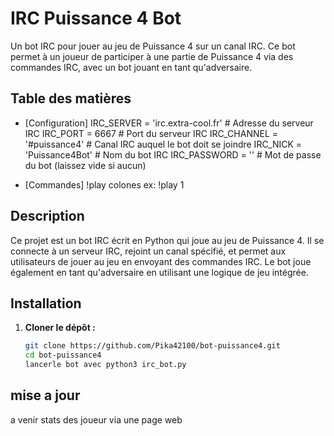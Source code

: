 # IRC Puissance 4 Bot

Un bot IRC pour jouer au jeu de Puissance 4 sur un canal IRC. Ce bot permet à un joueur de participer à une partie de Puissance 4 via des commandes IRC, avec un bot jouant en tant qu'adversaire.

## Table des matières
- [Configuration]
IRC_SERVER = 'irc.extra-cool.fr'   # Adresse du serveur IRC
IRC_PORT = 6667                   # Port du serveur IRC
IRC_CHANNEL = '#puissance4'       # Canal IRC auquel le bot doit se joindre
IRC_NICK = 'Puissance4Bot'        # Nom du bot IRC
IRC_PASSWORD = ''                 # Mot de passe du bot (laissez vide si aucun)

- [Commandes] !play colones ex: !play 1

## Description

Ce projet est un bot IRC écrit en Python qui joue au jeu de Puissance 4. Il se connecte à un serveur IRC, rejoint un canal spécifié, et permet aux utilisateurs de jouer au jeu en envoyant des commandes IRC. Le bot joue également en tant qu'adversaire en utilisant une logique de jeu intégrée.

## Installation

1. **Cloner le dépôt :**
   ```bash
   git clone https://github.com/Pika42100/bot-puissance4.git
   cd bot-puissance4
   lancerle bot avec python3 irc_bot.py


## mise a jour 

a venir stats des joueur via une page web 
